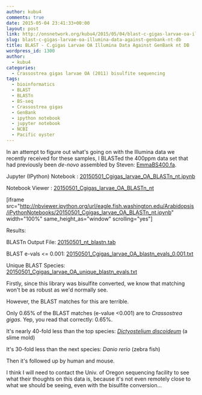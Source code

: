 ```yaml
---
author: kubu4
comments: true
date: 2015-05-04 23:41:33+00:00
layout: post
link: http://onsnetwork.org/kubu4/2015/05/04/blast-c-gigas-larvae-oa-illumina-data-against-genbank-nt-db/
slug: blast-c-gigas-larvae-oa-illumina-data-against-genbank-nt-db
title: BLAST - C.gigas Larvae OA Illumina Data Against GenBank nt DB
wordpress_id: 1300
author:
  - kubu4
categories:
  - Crassostrea gigas larvae OA (2011) bisulfite sequencing
tags:
  - bioinformatics
  - BLAST
  - BLASTn
  - BS-seq
  - Crassostrea gigas
  - GenBank
  - ipython notebook
  - jupyter notebook
  - NCBI
  - Pacific oyster
---
```


In an attempt to figure out what's going on with the Illumina data we recently received for these samples, I BLASTed the 400ppm data set that had previously been _de-novo_ assembled by Steven: [EmmaBS400.fa](http://owl.fish.washington.edu/halfshell/EmmaBS400.fa).

Jupyter (IPython) Notebook : [20150501_Cgigas_larvae_OA_BLASTn_nt.ipynb](http://eagle.fish.washington.edu/Arabidopsis/iPythonNotebooks/20150501_Cgigas_larvae_OA_BLASTn_nt.ipynb)

Notebook Viewer : [20150501_Cgigas_larvae_OA_BLASTn_nt](http://nbviewer.ipython.org/url/eagle.fish.washington.edu/Arabidopsis/iPythonNotebooks/20150501_Cgigas_larvae_OA_BLASTn_nt.ipynb)

[iframe src="http://nbviewer.ipython.org/url/eagle.fish.washington.edu/Arabidopsis/iPythonNotebooks/20150501_Cgigas_larvae_OA_BLASTn_nt.ipynb" width="100%" same_height_as="window" scrolling="yes"]

Results:

BLASTn Output File: [20150501_nt_blastn.tab](http://eagle.fish.washington.edu/Arabidopsis/20150501_nt_blastn.tab)

BLAST e-vals <= 0.001: [20150501_Cgigas_larvae_OA_blastn_evals_0.001.txt](http://eagle.fish.washington.edu/Arabidopsis/20150501_Cgigas_larvae_OA_blastn_evals_0.001.txt)

Unique BLAST Species: [20150501_Cgigas_larvae_OA_unique_blastn_evals.txt](http://eagle.fish.washington.edu/Arabidopsis/20150501_Cgigas_larvae_OA_unique_blastn_evals.txt)



Firstly, since this library was bisulfite converted, we know that matching won't be as robust as we'd normally see.

However, the BLAST matches for this are terrible.

Only 0.65% of the BLAST matches (e-value <0.001) are to _Crassostrea gigas_. Yep, you read that correctly: 0.65%.

It's nearly 40-fold less than the top species: _[Dictyostelium discoideum](http://www.google.com/url?sa=t&rct=j&q=&esrc=s&source=web&cd=1&cad=rja&uact=8&ved=0CB8QFjAA&url=http%3A%2F%2Fen.wikipedia.org%2Fwiki%2FDictyostelium_discoideum&ei=WQBIVbGUBYy7ogTFnYCwDA&usg=AFQjCNFUalm3Sy5RAsI8xZSmAB3P8RHxTw&sig2=Yma6kVnm1PJflwBRfsMiCg&bvm=bv.92291466,d.cGU)_ (a slime mold)

It's 30-fold less than the next species: _Danio rerio_ (zebra fish)

Then it's followed up by human and mouse.

I think I will need to contact the Univ. of Oregon sequencing facility to see what their thoughts on this data is, because it's not even remotely close to what we should be seeing, even with the bisulfite conversion...
